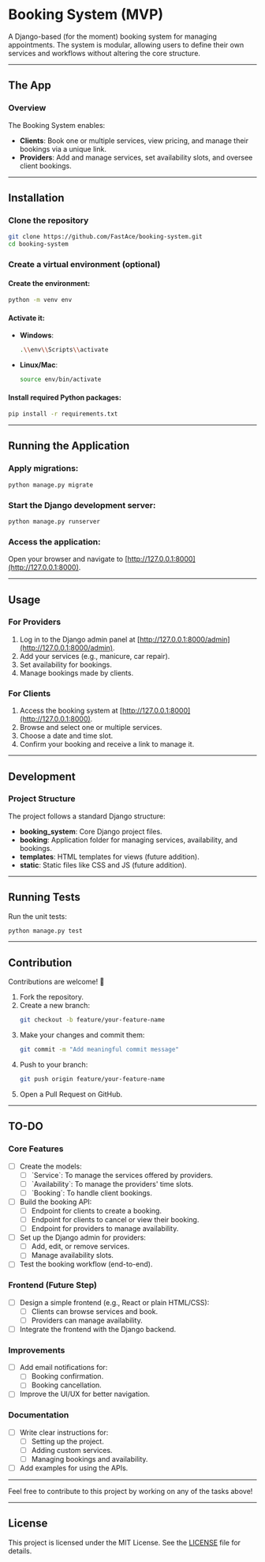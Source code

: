 # Booking System (MVP)

A Django-based (for the moment) booking system for managing appointments. The system is modular, allowing users to define their own services and workflows without altering the core structure.

---

## The App

### Overview
The Booking System enables:
- **Clients**: Book one or multiple services, view pricing, and manage their bookings via a unique link.
- **Providers**: Add and manage services, set availability slots, and oversee client bookings.

---

## Installation

### Clone the repository
```bash
git clone https://github.com/FastAce/booking-system.git
cd booking-system
```

### Create a virtual environment (optional)
#### Create the environment:
```bash
python -m venv env
```

#### Activate it:
- **Windows**:
  ```bash
  .\\env\\Scripts\\activate
  ```
- **Linux/Mac**:
  ```bash
  source env/bin/activate
  ```

#### Install required Python packages:
```bash
pip install -r requirements.txt
```

---

## Running the Application

### Apply migrations:
```bash
python manage.py migrate
```

### Start the Django development server:
```bash
python manage.py runserver
```

### Access the application:
Open your browser and navigate to [http://127.0.0.1:8000](http://127.0.0.1:8000).

---

## Usage

### For Providers
1. Log in to the Django admin panel at [http://127.0.0.1:8000/admin](http://127.0.0.1:8000/admin).
2. Add your services (e.g., manicure, car repair).
3. Set availability for bookings.
4. Manage bookings made by clients.

### For Clients
1. Access the booking system at [http://127.0.0.1:8000](http://127.0.0.1:8000).
2. Browse and select one or multiple services.
3. Choose a date and time slot.
4. Confirm your booking and receive a link to manage it.

---

## Development

### Project Structure
The project follows a standard Django structure:
- **booking_system**: Core Django project files.
- **booking**: Application folder for managing services, availability, and bookings.
- **templates**: HTML templates for views (future addition).
- **static**: Static files like CSS and JS (future addition).

---

## Running Tests
Run the unit tests:
```bash
python manage.py test
```

---

## Contribution

Contributions are welcome! 🎉

1. Fork the repository.
2. Create a new branch:
   ```bash
   git checkout -b feature/your-feature-name
   ```
3. Make your changes and commit them:
   ```bash
   git commit -m "Add meaningful commit message"
   ```
4. Push to your branch:
   ```bash
   git push origin feature/your-feature-name
   ```
5. Open a Pull Request on GitHub.

---

## TO-DO

### **Core Features**
- [ ] Create the models:
  - [ ] \`Service\`: To manage the services offered by providers.
  - [ ] \`Availability\`: To manage the providers' time slots.
  - [ ] \`Booking\`: To handle client bookings.
- [ ] Build the booking API:
  - [ ] Endpoint for clients to create a booking.
  - [ ] Endpoint for clients to cancel or view their booking.
  - [ ] Endpoint for providers to manage availability.
- [ ] Set up the Django admin for providers:
  - [ ] Add, edit, or remove services.
  - [ ] Manage availability slots.
- [ ] Test the booking workflow (end-to-end).

### **Frontend (Future Step)**
- [ ] Design a simple frontend (e.g., React or plain HTML/CSS):
  - [ ] Clients can browse services and book.
  - [ ] Providers can manage availability.
- [ ] Integrate the frontend with the Django backend.

### **Improvements**
- [ ] Add email notifications for:
  - [ ] Booking confirmation.
  - [ ] Booking cancellation.
- [ ] Improve the UI/UX for better navigation.

### **Documentation**
- [ ] Write clear instructions for:
  - [ ] Setting up the project.
  - [ ] Adding custom services.
  - [ ] Managing bookings and availability.
- [ ] Add examples for using the APIs.

---
Feel free to contribute to this project by working on any of the tasks above!

---

## License

This project is licensed under the MIT License. See the [LICENSE](./LICENSE) file for details.

